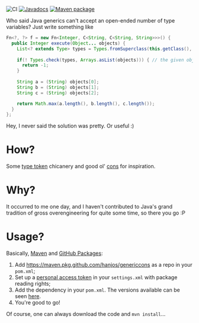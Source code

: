 ![CI](https://github.com/hanjos/genericcons/workflows/CI/badge.svg) [![Javadocs](https://img.shields.io/static/v1?label=Javadocs&message=0.8&color=informational&logo=read-the-docs)][vLatest] [![Maven package](https://img.shields.io/static/v1?label=Maven&message=0.8&color=orange&logo=apache-maven)](https://github.com/hanjos/genericcons/packages/611536)

Who said Java generics can't accept an open-ended number of type variables? Just write something like

```java
Fn<?, ?> f = new Fn<Integer, C<String, C<String, String>>>() {
  public Integer execute(Object... objects) {
    List<? extends Type> types = Types.fromSuperclass(this.getClass(), 1);
    
    if(! Types.check(types, Arrays.asList(objects))) { // the given objects don't match!
      return -1;
    }
  	    
    String a = (String) objects[0];
    String b = (String) objects[1];
    String c = (String) objects[2];

    return Math.max(a.length(), b.length(), c.length());
  }
};
```

Hey, I never said the solution was pretty. Or useful :)

# How?

Some [type token][1] chicanery and good ol' [cons][2] for inspiration.

# Why?

It occurred to me one day, and I haven't contributed to Java's grand tradition of gross overengineering for quite some time, so there you go :P

# Usage?

Basically, [Maven][apache-maven] and [GitHub Packages][github-packages]:

1. Add https://maven.pkg.github.com/hanjos/genericcons as a repo in your `pom.xml`;
1. Set up a [personal access token][pat] in your `settings.xml` with package reading rights;
1. Add the dependency in your `pom.xml`. The versions available can be seen [here][packages].
1. You're good to go!

Of course, one can always download the code and `mvn install`...

[1]: http://gafter.blogspot.com/2006/12/super-type-tokens.html
[2]: http://en.wikipedia.org/wiki/Cons
[vLatest]: https://sbrubbles.org/genericcons/docs/0.8/apidocs/index.html
[apache-maven]: https://maven.apache.org/
[packages]: https://github.com/hanjos/genericcons/packages
[pat]: https://docs.github.com/en/packages/guides/configuring-apache-maven-for-use-with-github-packages#authenticating-with-a-personal-access-token
[github-packages]: https://docs.github.com/en/packages/guides/configuring-apache-maven-for-use-with-github-packages
